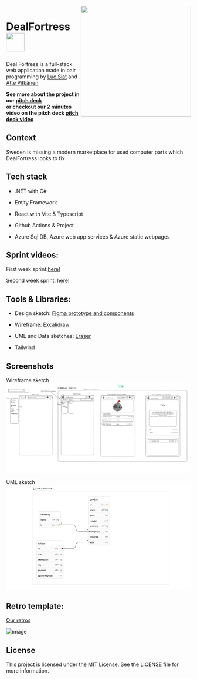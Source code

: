 <img align="right" width="300px" height="300px" src="https://cdn.discordapp.com/attachments/1086348202283909260/1116267299079458848/DealFortressLogoDetailed.png"/>

# DealFortress <img  width="50px" height="50px" src="https://cdn.discordapp.com/attachments/1114265597551857695/1116650269594366023/simpleInvertedDealFortress.png"/>
Deal Fortress is a full-stack web application 
made in pair programming by [Luc Siat](https://github.com/Luc-Siat) and [Atte Pitkänen](https://github.com/attepitkaenen) 

<strong>See more about the project in our [pitch deck](https://docs.google.com/presentation/d/1hlW0DBOonpe2wFysVZdgJIRN3Cm0_9keEeikIJLs-qU/edit?usp=sharing)  
or checkout our 2 minutes video on the pitch deck [pitch deck video](https://streamable.com/geq9mt)</strong>



## Context

Sweden is missing a modern marketplace for used computer parts which DealFortress looks to fix

## Tech stack


  - .NET with C#

  - Entity Framework

  - React with Vite & Typescript

  - Github Actions & Project

  - Azure Sql DB, Azure web app services & Azure static webpages


## Sprint videos:

First week sprint:[here!](https://streamable.com/3ym4bb)


Second week sprint: [here!](https://streamable.com/v45qbl)

## Tools & Libraries:


  <!-- - Auth0
  - Formik -->
  - Design sketch: [Figma prototype and components](https://www.figma.com/file/6pMA53jsPBJ6p0kguOzKba/Deal-Fortress-prototype?type=design&node-id=0-1&t=9esxib8YXRiofpYN-0)
  
  - Wireframe: [Excalidraw](https://excalidraw.com/#room=2ab6f5d1e7b980f0d720,gnL2G7lG_2TnaVrYLOBTKg)
  
  - UML and Data sketches: [Eraser](https://app.eraser.io/workspace/ODF2nY7EUHBNB5rJDnyo?origin=share)
  
  - Tailwind

<!-- ![Screenshot](./screenshot.png) -->

## Screenshots

Wireframe sketch
<img src="excalidraw.png" />

UML sketch
<img src="uml-sketch.png" />


## Retro template:

[Our retros](https://excalidraw.com/#room=508eb9dcd37a4f56d616,BPYWqjGnqLennZR7ifKXyA)

![image](https://github.com/DealFortress/DealFortress/assets/95415989/e72281aa-f769-407b-874c-0227da729e03)


## License
This project is licensed under the MIT License. See the LICENSE file for more information.

